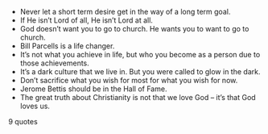  - Never let a short term desire get in the way of a long term goal.
 - If He isn’t Lord of all, He isn’t Lord at all.
 - God doesn’t want you to go to church. He wants you to want to go to church.
 - Bill Parcells is a life changer.
 - It’s not what you achieve in life, but who you become as a person due to those achievements.
 - It’s a dark culture that we live in. But you were called to glow in the dark.
 - Don’t sacrifice what you wish for most for what you wish for now.
 - Jerome Bettis should be in the Hall of Fame.
 - The great truth about Christianity is not that we love God – it’s that God loves us.

9 quotes